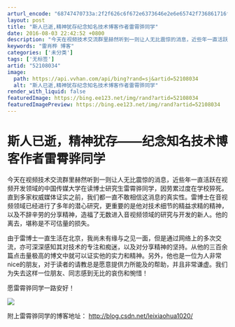```yaml
---
arturl_encode: "68747470733a:2f2f626c6f672e6373646e2e6e65742f736861716f6e65616c:2f61727469636c652f64657461696c732f3532313038303334"
layout: post
title: "斯人已逝,精神犹存纪念知名技术博客作者雷霄骅同学"
date: 2016-08-03 22:42:52 +0800
description: "今天在视频技术交流群里赫然听到一则让人无比震惊的消息，近些年一直活跃在视频开发领域的中国传媒大学在读"
keywords: "雷肖桦 博客"
categories: ['未分类']
tags: ['无标签']
artid: "52108034"
image:
  path: https://api.vvhan.com/api/bing?rand=sj&artid=52108034
  alt: "斯人已逝,精神犹存纪念知名技术博客作者雷霄骅同学"
render_with_liquid: false
featuredImage: https://bing.ee123.net/img/rand?artid=52108034
featuredImagePreview: https://bing.ee123.net/img/rand?artid=52108034
---
```


# 斯人已逝，精神犹存——纪念知名技术博客作者雷霄骅同学

今天在视频技术交流群里赫然听到一则让人无比震惊的消息，近些年一直活跃在视频开发领域的中国传媒大学在读博士研究生雷霄骅同学，因劳累过度在学校猝死。直到多家权威媒体证实之前，我们都一直不敢相信这消息的真实性。雷博士在音视频领域已经进行了多年的潜心研究，更重要的是他对技术细节的精益求精的精神，以及不辞辛劳的分享精神，造福了无数进入音视频领域的研究与开发的新人。他的离去，堪称是不可估量的损失。

由于雷博士一直生活在北京，我尚未有缘与之见一面，但是通过网络上的多次交流，亦可深深感知其对技术的专注和痴迷，以及对分享精神的坚持。从他的三百余篇点击量极高的博文中就可以证实他的实力和精神。另外，他也是一位为人非常nice的朋友，对于读者的请教总是愿意提供力所能及的帮助，并且非常谦虚。我们为失去这样一位朋友、同志感到无比的哀伤和惋惜！

愿雷霄骅同学一路安好！

![](https://img-blog.csdn.net/20160803224125342)

附上雷霄骅同学的博客地址：
<http://blog.csdn.net/leixiaohua1020/>